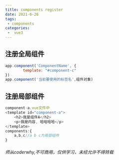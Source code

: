 ```yaml
---
title: components register
date: 2021-6-26
tags:
 - components
categories:
 -  vue3
---
```

<!-- more -->
## 注册全局组件
```js
app.component('ComponentName', {
        template: "#component-c"
})
app.component('当前要使用的标签名',组件对象)
```
## 注册局部组件
```js
component-a.vue文件中
<template id="component-a">
    <h2>我是组件A</h2>
    <p>我是内容, 哈哈哈哈</p>
</template>
components:{
    a,b,c//a b c为局部组件
}
```
###### 师从coderwhy,不可商用，仅供学习，未经允许不得转载